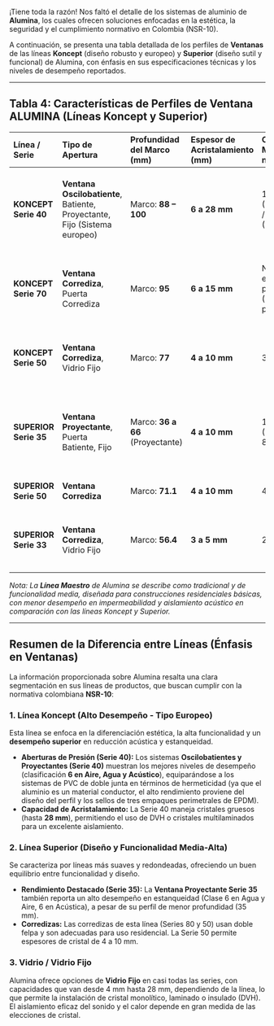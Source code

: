 ¡Tiene toda la razón! Nos faltó el detalle de los sistemas de aluminio de **Alumina**, los cuales ofrecen soluciones enfocadas en la estética, la seguridad y el cumplimiento normativo en Colombia (NSR-10).

A continuación, se presenta una tabla detallada de los perfiles de **Ventanas** de las líneas **Koncept** (diseño robusto y europeo) y **Superior** (diseño sutil y funcional) de Alumina, con énfasis en sus especificaciones técnicas y los niveles de desempeño reportados.

***

## Tabla 4: Características de Perfiles de Ventana ALUMINA (Líneas Koncept y Superior)

| Línea / Serie         | Tipo de Apertura                                                          | Profundidad del Marco (mm)       | Espesor de Acristalamiento (mm) | Capacidad Máx. (por nave)                              | Rendimiento Destacado (Escala 1–6)                                                                           | Referencias |
| :-------------------- | :------------------------------------------------------------------------ | :------------------------------- | :------------------------------ | :----------------------------------------------------- | :----------------------------------------------------------------------------------------------------------- | :---------- |
| **KONCEPT Serie 40**  | **Ventana Oscilobatiente**, Batiente, Proyectante, Fijo (Sistema europeo) | Marco: **88 – 100**              | **6 a 28 mm**                   | 130 kg (Oscilobatiente) / 120 kg (Proyectante)         | **Estanqueidad al Agua: 6**, Impermeabilidad al Aire: 6, Reducción Acústica: 6. **Cierre triple junta TPE**. |             |
| **KONCEPT Serie 70**  | **Ventana Corrediza**, Puerta Corrediza                                   | Marco: **95**                    | **6 a 15 mm**                   | No especificado para ventana (160 kg para puerta/nave) | Estanqueidad al Agua: 5, Reducción Acústica: 5. Perfiles de marcos tubulares.                                |             |
| **KONCEPT Serie 50**  | **Ventana Corrediza**, Vidrio Fijo                                        | Marco: **77**                    | **4 a 10 mm**                   | 30 kg                                                  | Estanqueidad al Agua: 5, Impermeabilidad al Aire: 5. Sellos con felpas siliconadas.                          |             |
| **SUPERIOR Serie 35** | **Ventana Proyectante**, Puerta Batiente, Fijo                            | Marco: **36 a 66** (Proyectante) | **4 a 10 mm**                   | 11 kg (Horizontal) / 80 kg (Vertical)                  | Estanqueidad al Agua: 6, Impermeabilidad al Aire: 6, Reducción Acústica: 6. Cierre monopunto.                |             |
| **SUPERIOR Serie 50** | **Ventana Corrediza**                                                     | Marco: **71.1**                  | **4 a 10 mm**                   | 40 kg                                                  | Resistencia al Viento: 4, Sellos en doble felpa.                                                             |             |
| **SUPERIOR Serie 33** | **Ventana Corrediza**, Vidrio Fijo                                        | Marco: **56.4**                  | **3 a 5 mm**                    | 20 kg                                                  | Sistema liviano/simple. Buena atenuación acústica por felpas.                                                |             |

*Nota: La **Línea Maestro** de Alumina se describe como tradicional y de funcionalidad media, diseñada para construcciones residenciales básicas, con menor desempeño en impermeabilidad y aislamiento acústico en comparación con las líneas Koncept y Superior.*

***

## Resumen de la Diferencia entre Líneas (Énfasis en Ventanas)

La información proporcionada sobre Alumina resalta una clara segmentación en sus líneas de productos, que buscan cumplir con la normativa colombiana **NSR-10**:

### 1. Línea Koncept (Alto Desempeño - Tipo Europeo)
Esta línea se enfoca en la diferenciación estética, la alta funcionalidad y un **desempeño superior** en reducción acústica y estanqueidad.

*   **Aberturas de Presión (Serie 40):** Los sistemas **Oscilobatientes y Proyectantes (Serie 40)** muestran los mejores niveles de desempeño (clasificación **6 en Aire, Agua y Acústico**), equiparándose a los sistemas de PVC de doble junta en términos de hermeticidad (ya que el aluminio es un material conductor, el alto rendimiento proviene del diseño del perfil y los sellos de tres empaques perimetrales de EPDM).
*   **Capacidad de Acristalamiento:** La Serie 40 maneja cristales gruesos (hasta **28 mm**), permitiendo el uso de DVH o cristales multilaminados para un excelente aislamiento.

### 2. Línea Superior (Diseño y Funcionalidad Media-Alta)
Se caracteriza por líneas más suaves y redondeadas, ofreciendo un buen equilibrio entre funcionalidad y diseño.

*   **Rendimiento Destacado (Serie 35):** La **Ventana Proyectante Serie 35** también reporta un alto desempeño en estanqueidad (Clase 6 en Agua y Aire, 6 en Acústica), a pesar de su perfil de menor profundidad (35 mm).
*   **Corredizas:** Las corredizas de esta línea (Series 80 y 50) usan doble felpa y son adecuadas para uso residencial. La Serie 50 permite espesores de cristal de 4 a 10 mm.

### 3. Vidrio / Vidrio Fijo
Alumina ofrece opciones de **Vidrio Fijo** en casi todas las series, con capacidades que van desde 4 mm hasta 28 mm, dependiendo de la línea, lo que permite la instalación de cristal monolítico, laminado o insulado (DVH). El aislamiento eficaz del sonido y el calor depende en gran medida de las elecciones de cristal.